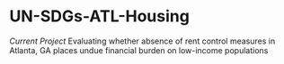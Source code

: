 # UN-SDGs-ATL-Housing
*Current Project* Evaluating whether absence of rent control measures in Atlanta, GA places undue financial burden on low-income populations
